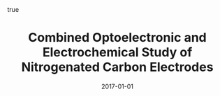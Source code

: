 ---
id: behanCombinedOptoelectronicElectrochemical2017
title: Combined Optoelectronic and Electrochemical Study of Nitrogenated Carbon Electrodes
date: '2017-01-01'
authors:
- Behan, James A. and Stamatin, Serban N. and Hoque, Md Khairul and Ciapetti, Guido
  and Zen, Federico and Esteban-Tejeda, Leticia and Colavita, Paula E.
doi: 10.1021/acs.jpcc.6b10145
publication: 'In: *The Journal of Physical Chemistry C* 121'
publication_types:
- '1'
selected: false
tags: []
projects: []
math: true
url: https://doi.org/10.1021/acs.jpcc.6b10145
external: true

---